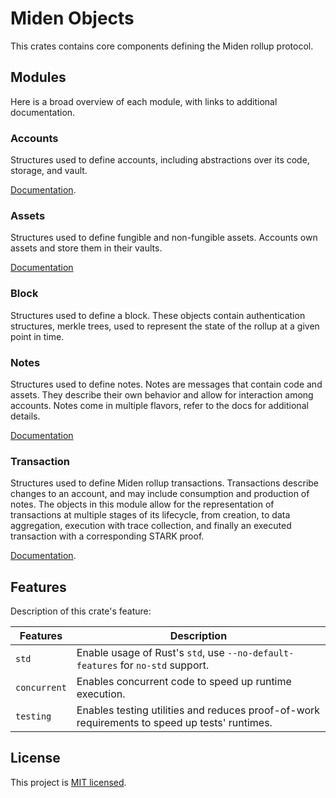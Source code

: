 # Miden Objects

This crates contains core components defining the Miden rollup protocol.

## Modules

Here is a broad overview of each module, with links to additional documentation.


### Accounts

Structures used to define accounts, including abstractions over its code, storage, and vault.

[Documentation](https://0xpolygonmiden.github.io/miden-base/architecture/accounts.html).

### Assets

Structures used to define fungible and non-fungible assets. Accounts own assets and store them in their vaults.

[Documentation](https://0xpolygonmiden.github.io/miden-base/architecture/assets.html)


### Block

Structures used to define a block. These objects contain authentication structures, merkle trees, used to represent the state of the rollup at a given point in time.

### Notes

Structures used to define notes. Notes are messages that contain code and assets. They describe their own behavior and allow for interaction among accounts. Notes come in multiple flavors, refer to the docs for additional details.

[Documentation](https://0xpolygonmiden.github.io/miden-base/architecture/notes.html)

### Transaction

Structures used to define Miden rollup transactions. Transactions describe changes to an account, and may include consumption and production of notes. The objects in this module allow for the representation of transactions at multiple stages of its lifecycle, from creation, to data aggregation, execution with trace collection, and finally an executed transaction with a corresponding STARK proof.

[Documentation](https://0xpolygonmiden.github.io/miden-base/architecture/transactions.html).

## Features

Description of this crate's feature:

| Features     | Description                                                                                   |
| ------------ | --------------------------------------------------------------------------------------------- |
| `std`        | Enable usage of Rust's `std`, use `--no-default-features` for `no-std` support.               |
| `concurrent` | Enables concurrent code to speed up runtime execution.                                        |
| `testing`    | Enables testing utilities and reduces proof-of-work requirements to speed up tests' runtimes. |

## License

This project is [MIT licensed](../LICENSE).
